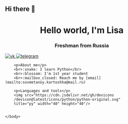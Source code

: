 ## Hi there 👋
<!DOCTYPE html>
<html>
    <head>
        <link rel="stylesheet" type='text/css' href="https://cdn.jsdelivr.net/gh/devicons/devicon@latest/devicon.min.css" /> 
    </head>
    <body>
        <i class="devicon-threedsmax-plain colored"></i>
        <div id="header" align="center">
            <h1>Hello world, I'm Lisa</h1>
            <h3>Freshman from Russia</h3>
        </div>
        <a href="https://vk.com/dusty_bunny155">
            <img scr="![image](https://github.com/user-attachments/assets/ee9d3958-d653-4ef5-ae57-2bb67201d9da)" alt="vk">
        </a>
        <a href="https://t.me/dusty_bunny155">
            <img scr="https://img.shields.io/badge/telegram-blue?
            style=for-the-badge&logo=telegram&logoColor=white" alt="telegram">
        </a>
    
        <p>About me</p>
        <br>:snake: I learn Python</br>
        <br>:blossom: I'm 1st year student 
        <br>:mailbox_closed: Reach me by [email](mailto:sosmetanoy.kartoshka@mail.ru)

        <p>Languages and tools</p>
        <img src="https://cdn.jsdelivr.net/gh/devicons
        /devicon@latest/icons/python/python-original.svg" 
        title="py" width="40" height="40"/>
          

    </body>
</html>
<!--
**Elizabeth155/Elizabeth155** is a ✨ _special_ ✨ repository because its `README.md` (this file) appears on your GitHub profile.

Here are some ideas to get you started:

- 🔭 I’m currently working on ...
- 🌱 I’m currently learning ...
- 👯 I’m looking to collaborate on ...
- 🤔 I’m looking for help with ...
- 💬 Ask me about ...
- 📫 How to reach me: ...
- 😄 Pronouns: ...
- ⚡ Fun fact: ...
-->
